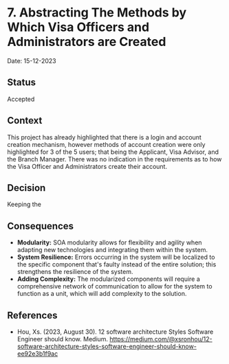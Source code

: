 # 7. Abstracting The Methods by Which Visa Officers and Administrators are Created

Date: 15-12-2023

## Status

Accepted

## Context

This project has already highlighted that there is a login and account creation mechanism, however methods of account creation were only highlighted for 3 of the 5 users; that being the Applicant, Visa Advisor, and the Branch Manager.
There was no indication in the requirements as to how the Visa Officer and Administrators create their account.

## Decision

Keeping the

## Consequences

* **Modularity:** SOA modularity allows for flexibility and agility when adapting new technologies and integrating them within the system.
* **System Resilience:** Errors occurring in the system will be localized to the specific component that's faulty instead of the entire solution; this strengthens the resilience of the system. 
* **Adding Complexity:** The modularized components will require a comprehensive network of communication to allow for the system to function as a unit, which will add complexity to the solution.

## References 

* Hou, Xs. (2023, August 30). 12 software architecture Styles Software Engineer should know. Medium. https://medium.com/@xsronhou/12-software-architecture-styles-software-engineer-should-know-ee92e3b1f9ac 
